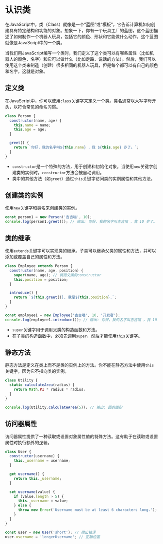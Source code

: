 
# 认识类
在JavaScript中，类（Class）就像是一个“蓝图”或“模板”，它告诉计算机如何创建具有特定结构和功能的对象。想象一下，你有一个玩具工厂的蓝图，这个蓝图描述了如何制作一个机器人玩具，包括它的颜色、形状和它能做什么动作。这个蓝图就像是JavaScript中的一个类。

当我们用JavaScript编写一个类时，我们定义了这个类可以有哪些属性（比如机器人的颜色、名字）和它可以做什么（比如走路、说话的方法）。然后，我们可以使用这个类来制造（创建）很多相同的机器人玩具，但是每个都可以有自己的颜色和名字，这就是对象。

## 定义类

在JavaScript中，你可以使用`class`关键字来定义一个类。类名通常以大写字母开头，以符合常见的命名习惯。

```javascript
class Person {
  constructor(name, age) {
    this.name = name;
    this.age = age;
  }

  greet() {
    return `你好，我的名字叫${this.name} ，我 ${this.age} 岁了。`;
  }
}
```

- `constructor`是一个特殊的方法，用于创建和初始化对象。当使用`new`关键字创建类的实例时，`constructor`方法会被自动调用。
- 类中的其他方法（如`greet`）通过`this`关键字访问类的实例属性和其他方法。

## 创建类的实例

使用`new`关键字和类名来创建类的实例。

```javascript
const person1 = new Person('吉吉喵', 10);
console.log(person1.greet()); // 输出: 你好，我的名字叫吉吉喵 ，我 10 岁了。
```

## 类的继承

使用`extends`关键字可以实现类的继承。子类可以继承父类的属性和方法，并可以添加或覆盖自己的属性和方法。

```javascript
class Employee extends Person {
  constructor(name, age, position) {
    super(name, age); // 调用父类的constructor
    this.position = position;
  }

  introduce() {
    return `${this.greet()}, 我是${this.position}.`;
  }
}

const employee1 = new Employee('吉吉喵', 10, '开发者');
console.log(employee1.introduce()); // 输出: 你好，我的名字叫吉吉喵 ，我 10 岁了，我是开发者。
```

- `super`关键字用于调用父类的构造函数和方法。
- 在子类的构造函数中，必须先调用`super`，然后才能使用`this`关键字。

## 静态方法

静态方法是定义在类上而不是类的实例上的方法。你不能在静态方法中使用`this`关键字，因为它不指向类的实例。

```javascript
class Utility {
  static calculateArea(radius) {
    return Math.PI * radius * radius;
  }
}

console.log(Utility.calculateArea(5)); // 输出: 圆的面积
```

## 访问器属性

访问器属性提供了一种读取或设置对象属性值的特殊方法。这有助于在读取或设置属性时执行额外的逻辑。

```javascript
class User {
  constructor(username) {
    this._username = username;
  }

  get username() {
    return this._username;
  }

  set username(value) {
    if (value.length > 5) {
      this._username = value;
    } else {
      throw new Error('Username must be at least 6 characters long.');
    }
  }
}

const user = new User('short'); // 抛出错误
user.username = 'longerUsername'; // 正确设置
```
